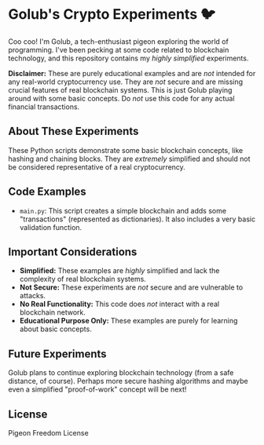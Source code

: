 # Golub's Crypto Experiments 🐦

Coo coo! I'm Golub, a tech-enthusiast pigeon exploring the world of programming.  I've been pecking at some code related to blockchain technology, and this repository contains my *highly simplified* experiments.

**Disclaimer:** These are purely educational examples and are *not* intended for any real-world cryptocurrency use.  They are *not* secure and are missing crucial features of real blockchain systems.  This is just Golub playing around with some basic concepts.  Do *not* use this code for any actual financial transactions.

## About These Experiments

These Python scripts demonstrate some basic blockchain concepts, like hashing and chaining blocks.  They are *extremely* simplified and should not be considered representative of a real cryptocurrency.

## Code Examples

* `main.py`: This script creates a simple blockchain and adds some "transactions" (represented as dictionaries).  It also includes a very basic validation function.

## Important Considerations

* **Simplified:** These examples are *highly* simplified and lack the complexity of real blockchain systems.
* **Not Secure:**  These experiments are *not* secure and are vulnerable to attacks.
* **No Real Functionality:**  This code does *not* interact with a real blockchain network.
* **Educational Purpose Only:**  These examples are purely for learning about basic concepts.

## Future Experiments

Golub plans to continue exploring blockchain technology (from a safe distance, of course).  Perhaps more secure hashing algorithms and maybe even a simplified "proof-of-work" concept will be next!

## License

Pigeon Freedom License
